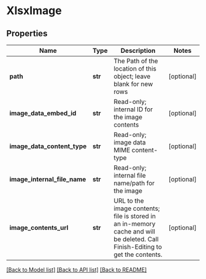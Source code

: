# XlsxImage

## Properties
Name | Type | Description | Notes
------------ | ------------- | ------------- | -------------
**path** | **str** | The Path of the location of this object; leave blank for new rows | [optional] 
**image_data_embed_id** | **str** | Read-only; internal ID for the image contents | [optional] 
**image_data_content_type** | **str** | Read-only; image data MIME content-type | [optional] 
**image_internal_file_name** | **str** | Read-only; internal file name/path for the image | [optional] 
**image_contents_url** | **str** | URL to the image contents; file is stored in an in-memory cache and will be deleted.  Call Finish-Editing to get the contents. | [optional] 

[[Back to Model list]](../README.md#documentation-for-models) [[Back to API list]](../README.md#documentation-for-api-endpoints) [[Back to README]](../README.md)



